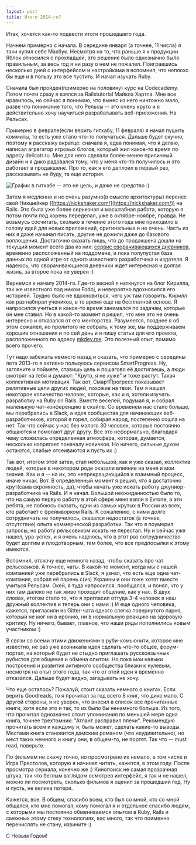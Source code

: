 ```yaml
---
layout: post
title: Итоги 2014-го?
---
```



Итак, хочется как-то подвести итоги прошедшего года.

Начнем примерно с начала. В середине января (а точнее, 11 числа) я таки купил себе Макбук. Несмотря на то, что раньше я к продукции Яблок относился с прохладцей, это решение было однозначно было правильным, за весь год я ни разу о нем не пожалел. Поигравшись несколько дней с интерфейсом и настройками я вспомнил, что неплохо бы еще и в пользу это все пустить. И начал изучать Ruby.

Сначала был пройден(примерно на половину) курс на Codecademy. Потом почти сразу я взялся за Railstutorial Майкла Хартла. Мне все нравилось, но сейчас я понимаю, что вынес из него ничтожно мало, разве что понимание того, что Рельсы -- это очень круто и я действительно хочу научиться разрабатывать веб-приложения. На Рельсах.

Примерно в феврале(если верить гитхабу, 11 февраля) я начал пушить коммиты, то есть уже стало что-то получаться. Дальше будет скучно, поэтому я расскажу вкратце: сначала я, едва понимая, что я делаю, написал агрегатор игровых блогов, который жил какое-то время по адресу delicatr.ru. Мне для него сделали более-менее приличный дизайн и я дико радовался тому, что у меня что-то получилось и это работает в продакшене. Про то, как я его деплоил в первый раз, рассказывать не буду, та еще история.

![График в гитхабе -- это не цель, и даже не средство :)](https://monosnap.com/image/nv502rM1160hVcMLcXhB0V5alPZfYR.png)

Затем я медленно и не очень разумно(в смысле архитектуры) перенес свой Никшейкер ([https://nickshaker.com/](https://nickshaker.com/)) на Rails. Это была уже более серьезная и масштабная работа, которую я потом почти под корень переделал, уже в октябре-ноябре, правда. Не возьмусь сосчитать, сколько в течение этого года мне приходило в голову идей для новых приложений, оригинальных и не очень. Часть из них я даже начинал писать, другие не дожили даже до базового воплощения. Достаточно сказать лишь, что до продакшена дошли на текущий момент всего два из них: [сервис сворачивающихся дневников](http://days.frey.today/), временно расположенный на поддомене, и пока полупустая база данных по одной игре от одного известного разработчика и издателя. Я надеюсь, что сворачивающиеся дневники ждет интересная и долгая жизнь, за второе пока не уверен :)

Вернемся к началу 2014-го. Где-то весной я наткнулся на блог Кирилла, так же известного под ником Fodoj, и невероятно вдохновился его историей. Трудно было не вдохновиться, чего уж там говорить. Кирилл как раз набирал учеников, в то время еще на бесплатной основе. Я напросился учиться и какое-то время занимался по задачам, которые он мне ставил. Но в какой-то момент я решил, что мне это не очень интересно и отказался от его менторства. Разумеется, позднее я об этом сожалел, но пролитого не собрать, к тому же, мы поддерживаем хорошие отношения и по сей день и я пишу статьи для его проекта, расположенного по адресу [mkdev.me](http://mkdev.me/). Это полезный опыт, помимо всего прочего.

Тут надо забежать немного назад и сказать, что примерно с середины лета 2013-го я активно пользуюсь сервисом SmartProgress. Ну, загляните и поймете, ставишь цель и пошагово её достигаешь, а люди смотрят на тебя и думают: "Круто, я не хуже" и тоже растут. Такая коллективная мотивация. Так вот, СмартПрогресс показывает релятивные цели других людей, похожие на твои. Там я нашел некоторое количество человек, которые, как и я, хотели изучать разработку на Ruby on Rails. Вместе веселей, подумал я, и собрал маленькую чат-конференцию в скайпе. Со временем нас стало больше, мы перебрались в Slack, а идея сообщества для начинающих веб-разработчиков, которой я горел, собирая народ, постепенно сошла на нет. Так что сейчас у нас без малого 30 человек, которые постоянно общаются и помогают друг другу. Все это неформально, благодаря чему сложилась определенная атмосфера, которая, думается, несколько напрягает поначалу новичков. Но ничего, сильные духом остаются, слабые отсеиваются и пусть их :)

Так вот, итогом этой затеи, стал небольшой, как я уже сказал, коллектив людей, которые в некотором роде оказали влияние на меня и мои знания. Как и я -- на их, это непрекращающийся и взаимный процесс, иначе никак. Вот. В определенный момент я решил, что я достаточно крут(сама скромность, да), чтобы начать уже искать работу джуниор-разработчика на Rails. И я начал. Большой неожиданностью было то, что на самую первую работу в этой сфере меня взяли в Evrone, а эти ребята, не побоюсь сказать, одни из самых крутых в России из всех, кто работает с фреймворком Rails. К сожалению, с ними долго сотрудничать не получилось, сказался недостаток (а точнее, отсутствие) опыта коммерческой разработки. Так что я поумерил запросы, но работу рельсовиком искать не перестал. Ну и сейчас уже нашел, ура-успех, и я очень надеюсь, что в этот раз сотрудничество будет долгим и плодотворным, тем более, что все предпосылки к этому имеются.

Вспомнил, отскочу еще немного назад, чтобы сказать про чат рельсовиков. А точнее, чаты. В какой-то момент, когда мы с нашей компанией уже перебрались в Slack, я узнал, что есть еще одна чат-компания, собрал её парень с(из) Украины и они тоже хотят вместе учиться Рельсам. Окей, я туда напросился, пообщался, и понял, что у них там далеко не так живо проходит общение, как у нас. В двух словах, итогом стало то, что я пригласил оттуда 3-4 человек в наш дружный коллектив и теперь они с нами :) И еще одного человека, кажется, пригласили из Gitter-чата одного слегка повернутого парня, который не мог ни в иронию, ни в нормальную реакцию на здоровую критику. Ну ничего, бывает, главное, что наши ряды пополнились новым участником :)

В связи со всеми этими движениями в руби-комьюнити, которое мне известно, не раз уже возникала идея сделать что-то общее, форум-портал, на который будет не стыдно приглашать русскоязычных рубистов для общения и обмена опытом. Но пока мои навыки построения и развития активного сообщества близки к нулевым, несмотря на опыт этого года, так что от этой идеи я временно отказался. Дальше будет видно, загадывать не хочу.

Что еще осталось? Пожалуй, стоит сказать немного о книгах. Если верить Goodreads, то я прочитал за год всего 8 книг, что дико мало. С другой стороны, я не уверен, что вносил в список все прочитанные книги, хотя если это и так, то их было бы ненамного больше. Из того, что прочитал однозначно стоит упоминания по меньшей мере одна книга, точнее трехтомник: "Атлант расправил плечи". Рекомендую прочитать всем и каждому и, быть может, сделать какие-то выводы. Местами книга становится дамским романом (что неудивительно), но мест таких немного и книгу они, в общем-то, не портят. Так что -- must read, поверьте.

По фильмам не скажу точно, но просмотрено их немало, в том числе и Игра Престолов, которую я начинал читать, кажется, в этом году. После просмотра сериала, конечно же :) Кинопоиск не самая прозрачная штука, так что беглым взглядом осмотрев интерфейс, я так и не нашел, можно ли посмотреть, сколько фильмов я оценил за прошедший год. Ну и пусть, не велика потеря.

Кажется, все. В общем, спасибо всем, кто был со мной, кто со мной общался, кто мне помогал, кому помогал я и отдельное спасибо людям, с которыми мы постоянно обмениваемся опытом в Ruby, Rails и смежных этому стеку технологиях, вас много, так что поименно перечислять не стану, извините :)

С Новым Годом!
